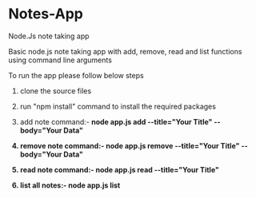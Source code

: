 # Notes-App
Node.Js note taking app

Basic node.js note taking app with add, remove, read and list functions using command line arguments

To run the app please follow below steps

1. clone the source files

2. run "npm install" command to install the required packages

3. add note command:- <b> node app.js add --title="Your Title" --body="Your Data" <b>

4. remove note command:- <b> node app.js remove --title="Your Title" --body="Your Data" <b>

5. read note command:- <b> node app.js read --title="Your Title" <b>

6. list all notes:-  <b> node app.js list <b>

   
